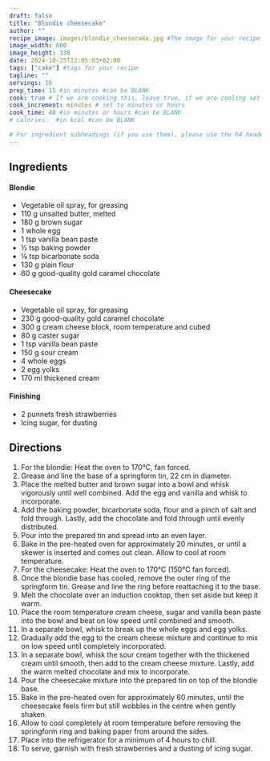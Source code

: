 ```yaml
---
draft: false
title: "Blondie cheesecake"
author: ""
recipe_image: images/blondie_cheesecake.jpg #The image for your recipe
image_width: 600
image_height: 338
date: 2024-10-25T22:05:03+02:00
tags: ["cake"] #tags for your recipe
tagline: ""
servings: 16
prep_time: 15 #in minutes #can be BLANK
cook: true # If we are cooking this, leave true, if we are cooling set to false
cook_increment: minutes # set to minutes or hours
cook_time: 40 #in minutes or hours #can be BLANK
# calories:  #in kcal #can be BLANK

# For ingredient subheadings (if you use them), please use the h4 header.  For print view I have those elements targeted
---
```



## Ingredients

#### Blondie
- Vegetable oil spray, for greasing
- 110 g unsalted butter, melted
- 180 g brown sugar
- 1 whole egg
- 1 tsp vanilla bean paste
- ½ tsp baking powder
- ⅛ tsp bicarbonate soda
- 130 g plain flour
- 60 g good-quality gold caramel chocolate

#### Cheesecake
- Vegetable oil spray, for greasing
- 230 g good-quality gold caramel chocolate
- 300 g cream cheese block, room temperature and cubed
- 80 g caster sugar
- 1 tsp vanilla bean paste
- 150 g sour cream
- 4 whole eggs
- 2 egg yolks
- 170 ml thickened cream

#### Finishing
- 2 punnets fresh strawberries
- Icing sugar, for dusting

## Directions

1. For the blondie: Heat the oven to 170°C, fan forced.
2. Grease and line the base of a springform tin, 22 cm in diameter.
3. Place the melted butter and brown sugar into a bowl and whisk vigorously until well combined. Add the egg and vanilla and whisk to incorporate.
4. Add the baking powder, bicarbonate soda, flour and a pinch of salt and fold through. Lastly, add the chocolate and fold through until evenly distributed.
5. Pour into the prepared tin and spread into an even layer.
6. Bake in the pre-heated oven for approximately 20 minutes, or until a skewer is inserted and comes out clean. Allow to cool at room temperature.
7. For the cheesecake: Heat the oven to 170°C (150°C fan forced).
8. Once the blondie base has cooled, remove the outer ring of the springform tin. Grease and line the ring before reattaching it to the base.
9. Melt the chocolate over an induction cooktop, then set aside but keep it warm.
10. Place the room temperature cream cheese, sugar and vanilla bean paste into the bowl and beat on low speed until combined and smooth.
11. In a separate bowl, whisk to break up the whole eggs and egg yolks.
12. Gradually add the egg to the cream cheese mixture and continue to mix on low speed until completely incorporated.
13. In a separate bowl, whisk the sour cream together with the thickened cream until smooth, then add to the cream cheese mixture. Lastly, add the warm melted chocolate and mix to incorporate.
14. Pour the cheesecake mixture into the prepared tin on top of the blondie base.
15. Bake in the pre-heated oven for approximately 60 minutes, until the cheesecake feels firm but still wobbles in the centre when gently shaken.
16. Allow to cool completely at room temperature before removing the springform ring and baking paper from around the sides.
17. Place into the refrigerator for a minimum of 4 hours to chill.
18. To serve, garnish with fresh strawberries and a dusting of icing sugar.